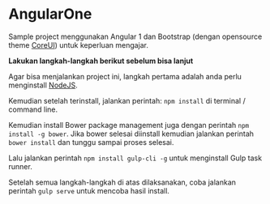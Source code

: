 # AngularOne
Sample project menggunakan Angular 1 dan Bootstrap (dengan opensource theme [CoreUI](http://coreui.io)) untuk keperluan mengajar.

**Lakukan langkah-langkah berikut sebelum bisa lanjut**

Agar bisa menjalankan project ini, langkah pertama adalah anda perlu menginstall [NodeJS](https://nodejs.org/en/). 

Kemudian setelah terinstall, jalankan perintah: `npm install` di terminal / command line.

Kemudian install Bower package management juga dengan perintah `npm install -g bower`. Jika bower selesai diinstall kemudian jalankan perintah `bower install` dan tunggu sampai proses selesai.

Lalu jalankan perintah `npm install gulp-cli -g` untuk menginstall Gulp task runner.

Setelah semua langkah-langkah di atas dilaksanakan, coba jalankan perintah `gulp serve` untuk mencoba hasil install.